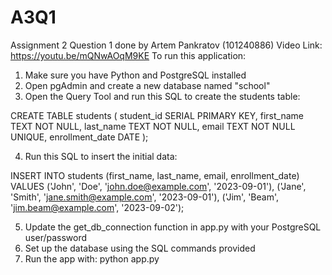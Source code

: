 # A3Q1
Assignment 2 Question 1 done by Artem Pankratov (101240886)
Video Link: https://youtu.be/mQNwAOqM9KE
To run this application:

1) Make sure you have Python and PostgreSQL installed
2) Open pgAdmin and create a new database named "school"
3) Open the Query Tool and run this SQL to create the students table:

CREATE TABLE students (
  student_id SERIAL PRIMARY KEY,
  first_name TEXT NOT NULL, 
  last_name TEXT NOT NULL,
  email TEXT NOT NULL UNIQUE,
  enrollment_date DATE
);

4) Run this SQL to insert the initial data:

INSERT INTO students (first_name, last_name, email, enrollment_date) 
VALUES
('John', 'Doe', 'john.doe@example.com', '2023-09-01'),
('Jane', 'Smith', 'jane.smith@example.com', '2023-09-01'), 
('Jim', 'Beam', 'jim.beam@example.com', '2023-09-02');


5) Update the get_db_connection function in app.py with your PostgreSQL user/password
6) Set up the database using the SQL commands provided
7) Run the app with: python app.py

